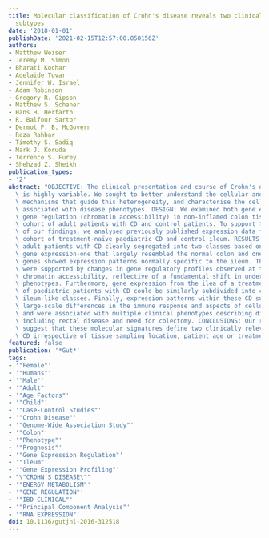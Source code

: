 ```yaml
---
title: Molecular classification of Crohn's disease reveals two clinically relevant
  subtypes
date: '2018-01-01'
publishDate: '2021-02-15T12:57:00.050156Z'
authors:
- Matthew Weiser
- Jeremy M. Simon
- Bharati Kochar
- Adelaide Tovar
- Jennifer W. Israel
- Adam Robinson
- Gregory R. Gipson
- Matthew S. Schaner
- Hans H. Herfarth
- R. Balfour Sartor
- Dermot P. B. McGovern
- Reza Rahbar
- Timothy S. Sadiq
- Mark J. Koruda
- Terrence S. Furey
- Shehzad Z. Sheikh
publication_types:
- '2'
abstract: "OBJECTIVE: The clinical presentation and course of Crohn's disease (CD)\
  \ is highly variable. We sought to better understand the cellular and molecular\
  \ mechanisms that guide this heterogeneity, and characterise the cellular processes\
  \ associated with disease phenotypes. DESIGN: We examined both gene expression and\
  \ gene regulation (chromatin accessibility) in non-inflamed colon tissue from a\
  \ cohort of adult patients with CD and control patients. To support the generality\
  \ of our findings, we analysed previously published expression data from a large\
  \ cohort of treatment-naïve paediatric CD and control ileum. RESULTS: We found that\
  \ adult patients with CD clearly segregated into two classes based on colon tissue\
  \ gene expression-one that largely resembled the normal colon and one where certain\
  \ genes showed expression patterns normally specific to the ileum. These classes\
  \ were supported by changes in gene regulatory profiles observed at the level of\
  \ chromatin accessibility, reflective of a fundamental shift in underlying molecular\
  \ phenotypes. Furthermore, gene expression from the ilea of a treatment-naïve cohort\
  \ of paediatric patients with CD could be similarly subdivided into colon-like and\
  \ ileum-like classes. Finally, expression patterns within these CD subclasses highlight\
  \ large-scale differences in the immune response and aspects of cellular metabolism,\
  \ and were associated with multiple clinical phenotypes describing disease behaviour,\
  \ including rectal disease and need for colectomy. CONCLUSIONS: Our results strongly\
  \ suggest that these molecular signatures define two clinically relevant forms of\
  \ CD irrespective of tissue sampling location, patient age or treatment status."
featured: false
publication: '*Gut*'
tags:
- '"Female"'
- '"Humans"'
- '"Male"'
- '"Adult"'
- '"Age Factors"'
- '"Child"'
- '"Case-Control Studies"'
- '"Crohn Disease"'
- '"Genome-Wide Association Study"'
- '"Colon"'
- '"Phenotype"'
- '"Prognosis"'
- '"Gene Expression Regulation"'
- '"Ileum"'
- '"Gene Expression Profiling"'
- "\"CROHN'S DISEASE\""
- '"ENERGY METABOLISM"'
- '"GENE REGULATION"'
- '"IBD CLINICAL"'
- '"Principal Component Analysis"'
- '"RNA EXPRESSION"'
doi: 10.1136/gutjnl-2016-312518
---
```


